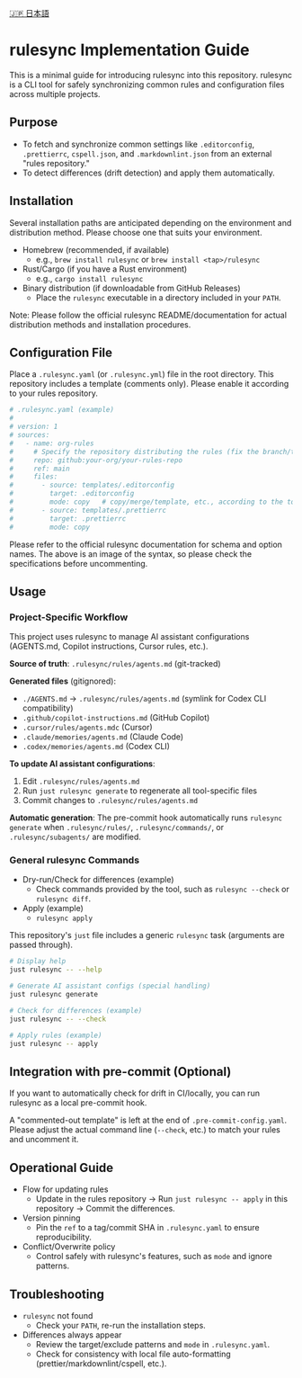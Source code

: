 [🇯🇵 日本語](/docs/RULESYNC.ja.md)

# rulesync Implementation Guide

This is a minimal guide for introducing rulesync into this repository. rulesync is a CLI tool for safely synchronizing common rules and configuration files across multiple projects.

## Purpose

- To fetch and synchronize common settings like `.editorconfig`, `.prettierrc`, `cspell.json`, and `.markdownlint.json` from an external "rules repository."
- To detect differences (drift detection) and apply them automatically.

## Installation

Several installation paths are anticipated depending on the environment and distribution method. Please choose one that suits your environment.

- Homebrew (recommended, if available)
  - e.g., `brew install rulesync` or `brew install <tap>/rulesync`
- Rust/Cargo (if you have a Rust environment)
  - e.g., `cargo install rulesync`
- Binary distribution (if downloadable from GitHub Releases)
  - Place the `rulesync` executable in a directory included in your `PATH`.

Note: Please follow the official rulesync README/documentation for actual distribution methods and installation procedures.

## Configuration File

Place a `.rulesync.yaml` (or `.rulesync.yml`) file in the root directory. This repository includes a template (comments only). Please enable it according to your rules repository.

```yaml
# .rulesync.yaml (example)
#
# version: 1
# sources:
#   - name: org-rules
#     # Specify the repository distributing the rules (fix the branch/tag as appropriate)
#     repo: github:your-org/your-rules-repo
#     ref: main
#     files:
#       - source: templates/.editorconfig
#         target: .editorconfig
#         mode: copy   # copy/merge/template, etc., according to the tool's specifications
#       - source: templates/.prettierrc
#         target: .prettierrc
#         mode: copy
```

Please refer to the official rulesync documentation for schema and option names. The above is an image of the syntax, so please check the specifications before uncommenting.

## Usage

### Project-Specific Workflow

This project uses rulesync to manage AI assistant configurations (AGENTS.md, Copilot instructions, Cursor rules, etc.).

**Source of truth**: `.rulesync/rules/agents.md` (git-tracked)

**Generated files** (gitignored):

- `./AGENTS.md` → `.rulesync/rules/agents.md` (symlink for Codex CLI compatibility)
- `.github/copilot-instructions.md` (GitHub Copilot)
- `.cursor/rules/agents.mdc` (Cursor)
- `.claude/memories/agents.md` (Claude Code)
- `.codex/memories/agents.md` (Codex CLI)

**To update AI assistant configurations**:

1. Edit `.rulesync/rules/agents.md`
2. Run `just rulesync generate` to regenerate all tool-specific files
3. Commit changes to `.rulesync/rules/agents.md`

**Automatic generation**: The pre-commit hook automatically runs `rulesync generate` when `.rulesync/rules/`, `.rulesync/commands/`, or `.rulesync/subagents/` are modified.

### General rulesync Commands

- Dry-run/Check for differences (example)
  - Check commands provided by the tool, such as `rulesync --check` or `rulesync diff`.
- Apply (example)
  - `rulesync apply`

This repository's `just` file includes a generic `rulesync` task (arguments are passed through).

```bash
# Display help
just rulesync -- --help

# Generate AI assistant configs (special handling)
just rulesync generate

# Check for differences (example)
just rulesync -- --check

# Apply rules (example)
just rulesync -- apply
```

## Integration with pre-commit (Optional)

If you want to automatically check for drift in CI/locally, you can run rulesync as a local pre-commit hook.

A "commented-out template" is left at the end of `.pre-commit-config.yaml`. Please adjust the actual command line (`--check`, etc.) to match your rules and uncomment it.

## Operational Guide

- Flow for updating rules
  - Update in the rules repository → Run `just rulesync -- apply` in this repository → Commit the differences.
- Version pinning
  - Pin the `ref` to a tag/commit SHA in `.rulesync.yaml` to ensure reproducibility.
- Conflict/Overwrite policy
  - Control safely with rulesync's features, such as `mode` and ignore patterns.

## Troubleshooting

- `rulesync` not found
  - Check your `PATH`, re-run the installation steps.
- Differences always appear
  - Review the target/exclude patterns and `mode` in `.rulesync.yaml`.
  - Check for consistency with local file auto-formatting (prettier/markdownlint/cspell, etc.).
